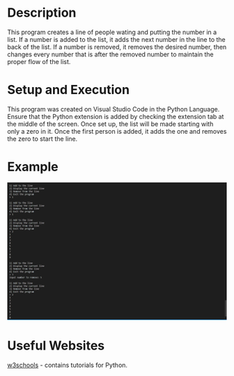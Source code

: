 # Description  
This program creates a line of people wating and putting the number in a list. If a number is added to the list, it adds the next number in the line to the back of the list. If a number is removed, it removes the desired number, then changes every number that is after the removed number to maintain the proper flow of the list.

# Setup and Execution
This program was created on Visual Studio Code in the Python Language. Ensure that the Python extension is added by checking the extension tab at the middle of the screen. Once set up, the list will be made starting with only a zero in it. Once the first person is added, it adds the one and removes the zero to start the line.

# Example
![Screenshot](LineSample.png)

# Useful Websites
[w3schools](https://www.w3schools.com/python/default.asp) - contains tutorials for Python.